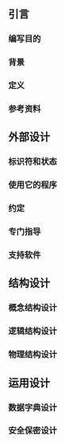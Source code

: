 <!-- 数据库设计说明书（GB8567——88） -->

## 引言

### 编写目的

<!-- 说明编写这份数据库设计说明书的目的，指出预期的读者。 -->

### 背景

<!--
说明：
1. 说明待开发的数据库的名称和使用此数据库的软件系统的名称；
1. 列出该软件系统开发项目的任务提出者、用户以及将安装该软件和这个数据库的计算站（中心）。
-->

### 定义

<!-- 列出本文件中用到的专门术语的定义、外文首字母组词的原词组。 -->

### 参考资料

<!--
列出有关的参考资料：
1. 本项目的经核准的计划任务书或合同、上级机关批文；
1. 属于本项目的其他已发表的文件；
1. 本文件中各处引用到的文件资料，包括所要用到的软件开发标准。
-->

<!-- 列出这些文件的标题、文件编号、发表日期和出版单位，说明能够取得这些文件的来源。 -->

## 外部设计

### 标识符和状态

<!-- 联系用途，详细说明用于唯一地标识该数据库的代码、名称或标识符，附加的描述性信息亦要给出。如果该数据库属于尚在实验中、尚在测试中或是暂时使用的，则要说明这一特点及其有效时间范围。 -->

### 使用它的程序

<!-- 列出将要使用或访问此数据库的所有应用程序，对于这些应用程序的每一个，给出它的名称和版本号。 -->

### 约定

<!-- 陈述一个程序员或一个系统分析员为了能使用此数据库而需要了解的建立标号、标识的约定，例如用于标识数据库的不同版本的约定和用于标识库内各个文卷、、记录、数据项的命名约定等。 -->

### 专门指导

<!-- 向准备从事此数据库的生成、从事此数据库的测试、维护人员提供专门的指导，例如将被送入数据库的数据的格式和标准、送入数据库的操作规程和步骤，用于产生、修改、更新或使用这些数据文卷的操作指导。如果这些指导的内容篇幅很长，列出可参阅的文件资料的名称和章条。 -->

### 支持软件

<!-- 简单介绍同此数据库直接有关的支持软件，如数据库管理系统、存储定位程序和用于装入、生成、修 改、更新数据库的程序等。说明这些软件的名称、版本号和主要功能特性，如所用数据模型的类型、允许 的数据容量等。列出这些支持软件的技术文件的标题、编号及来源。 -->

## 结构设计

### 概念结构设计

<!-- 说明本数据库将反映的现实世界中的实体、属性和它们之间的关系等的原始数据形式，包括各数据项、记录、系、文卷的标识符、定义、类型、度量单位和值域，建立本数据库的每一幅用户视图。 -->

### 逻辑结构设计

<!-- 说明把上述原始数据进行分解、合并后重新组织起来的数据库全局逻辑结构，包括所确定的关键字和属性、重新确定的记录结构和文卷结构、所建立的各个文卷之间的相互关系，形成本数据库的数据库管理员视图。 -->

### 物理结构设计

<!--
建立系统程序员视图，包括：
1. 数据在内存中的安排，包括对索引区、缓冲区的设计；
1. 所使用的外存设备及外存空间的组织，包括索引区、数据块的组织与划分；
1. 访问数据的方式方法。
-->

## 运用设计

### 数据字典设计

<!-- 对数据库设计中涉及到的各种项目，如数据项、记录、系、文卷、模式、子模式等一般要建立起数据字典，以说明它们的标识符、同义名及有关信息。在本节中要说明对此数据字典设计的基本考虑。 -->

### 安全保密设计

<!-- 说明在数据库的设计中，将如何通过区分不同的访问者、不同的访问类型和不同的数据对象，进行分别对待而获得的数据库安全保密的设计考虑。 -->